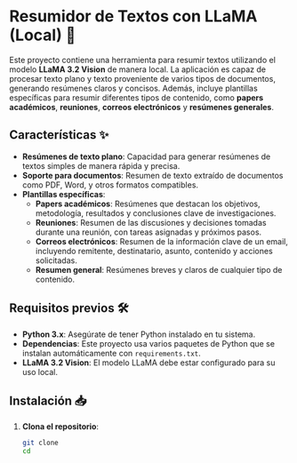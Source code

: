 # Resumidor de Textos con LLaMA (Local) 🚀

Este proyecto contiene una herramienta para resumir textos utilizando el modelo **LLaMA 3.2 Vision** de manera local. La aplicación es capaz de procesar texto plano y texto proveniente de varios tipos de documentos, generando resúmenes claros y concisos. Además, incluye plantillas específicas para resumir diferentes tipos de contenido, como **papers académicos**, **reuniones**, **correos electrónicos** y **resúmenes generales**.

## Características ✨

- **Resúmenes de texto plano**: Capacidad para generar resúmenes de textos simples de manera rápida y precisa.
- **Soporte para documentos**: Resumen de texto extraído de documentos como PDF, Word, y otros formatos compatibles.
- **Plantillas específicas**:
  - **Papers académicos**: Resúmenes que destacan los objetivos, metodología, resultados y conclusiones clave de investigaciones.
  - **Reuniones**: Resumen de las discusiones y decisiones tomadas durante una reunión, con tareas asignadas y próximos pasos.
  - **Correos electrónicos**: Resumen de la información clave de un email, incluyendo remitente, destinatario, asunto, contenido y acciones solicitadas.
  - **Resumen general**: Resúmenes breves y claros de cualquier tipo de contenido.

## Requisitos previos 🛠️

- **Python 3.x**: Asegúrate de tener Python instalado en tu sistema.
- **Dependencias**: Este proyecto usa varios paquetes de Python que se instalan automáticamente con `requirements.txt`.
- **LLaMA 3.2 Vision**: El modelo LLaMA debe estar configurado para su uso local.

## Instalación 📥

1. **Clona el repositorio**:
   ```bash
   git clone 
   cd 
